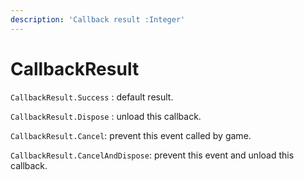 ```yaml
---
description: 'Callback result :Integer'
---
```


# CallbackResult

`CallbackResult.Success` : default result.

`CallbackResult.Dispose` : unload this callback.

`CallbackResult.Cancel`: prevent this event called by game.

`CallbackResult.CancelAndDispose`: prevent this event and unload this callback.


